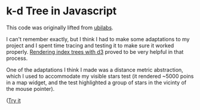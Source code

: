 # k-d Tree in Javascript

This code was originally lifted from [ubilabs](https://github.com/ubilabs/kd-tree-javascript).

I can't remember exactly, but I think I had to make some adaptations to my project and I spent time tracing and testing it to make sure it worked properly. [Rendering index trees with d3](https://github.com/selkovjr/web-gui-snippets/tree/master/d3-binary-tree) proved to be very helpful in that process.

One of the adaptations I think I made was a distance metric abstraction, which I used to accommodate my visible stars test (it rendered ~5000 poins in a map widget, and the test highlighted a group of stars in the vicinty of the mouse pointer).

([Try it](http://htmlpreview.github.io/?https://github.com/selkovjr/web-gui-snippets/blob/master/kd-tree/test.html)
